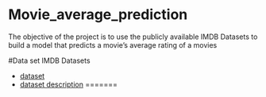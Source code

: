 
# Movie_average_prediction
The objective of the project is to use the publicly available IMDB Datasets to build a model that predicts a movie’s average rating of a movies

#Data set
IMDB Datasets
 * [dataset](https://datasets.imdbws.com/)
 * [dataset description](https://www.imdb.com/interfaces/)
=======

